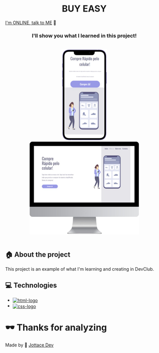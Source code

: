 <h1 align="center">BUY EASY</h1>

[I'm ONLINE, talk to ME](https://linkedin.com/in/jottace-dev) :tada:<br>

<h3 align="center">
  I'll show you what I learned in this project!
</h3>

<br>

<div align="center">
  <img src="https://github.com/jottacedev/first-responsive-project/blob/main/assets/iphone.png?raw=true" width="145px"  hspace="100px" /><img src="https://github.com/jottacedev/first-responsive-project/blob/main/assets/macbook.png?raw=true" width="350px"/>
</div>

<br>

## :house: About the project

This project is an example of what I'm learning and creating in DevClub.

## :computer: Technologies

<ul>
  <li>
     <a href="https://pt.wikipedia.org/wiki/HTML5">
      <img align="center" alt="html-logo" src="https://img.shields.io/badge/HTML5-E34F26?style=for-the-badge&logo=html5&logoColor=white" width="80px" img/>
    </a>
  </li>
  <li>
    <a href="https://pt.wikipedia.org/wiki/Cascading_Style_Sheets">   
      <img align="center" alt="css-logo" src="https://img.shields.io/badge/CSS3-1572B6?style=for-the-badge&logo=css3&logoColor=white" width="68px" img/>
    </a>
  </li>
</ul>

# 🕶️ Thanks for analyzing

Made by :wave: [Jottace Dev](https://www.linkedin.com/in/jottace-dev/)
